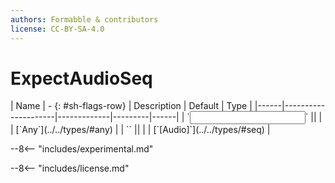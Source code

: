 ```yaml
---
authors: Formabble & contributors
license: CC-BY-SA-4.0
---
```



# ExpectAudioSeq

<div class="sh-parameters" markdown="1">
| Name | - {: #sh-flags-row} | Description | Default | Type |
|------|---------------------|-------------|---------|------|
| `<input>` || | | [`Any`](../../types/#any) |
| `<output>` || | | [`[Audio]`](../../types/#seq) |

</div>

--8<-- "includes/experimental.md"



--8<-- "includes/license.md"


